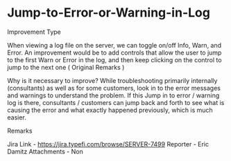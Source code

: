 # Jump-to-Error-or-Warning-in-Log 
Improvement Type

When viewing a log file on the server, we can toggle on/off Info, Warn, and Error. An improvement would be to add controls that allow the user to jump to the first Warn or Error in the log, and then keep clicking on the control to jump to the next one ( Original Remarks )

Why is it necessary to improve?
While troubleshooting primarily internally (consultants) as well as for some customers, look in to the error messages and warnings to understand the problem. If this Jump in to error / warning log is there, consultants / customers can jump back and forth to see what is causing the error and what exactly happened previously, which is much easier.



Remarks 

Jira Link - https://jira.typefi.com/browse/SERVER-7499
Reporter -  Eric Damitz
Attachments - Non

